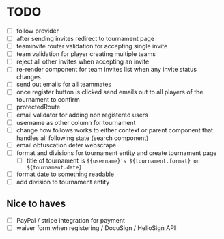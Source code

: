 # TODO

- [ ] follow provider
- [ ] after sending invites redirect to tournament page
- [ ] teaminvite router validation for accepting single invite
- [ ] team validation for player creating multiple teams
- [ ] reject all other invites when accepting an invite
- [ ] re-render component for team invites list when any invite status changes
- [ ] send out emails for all teammates
- [ ] once register button is clicked send emails out to all players of the tournament to confirm
- [ ] protectedRoute
- [ ] email validator for adding non registered users
- [ ] username as other column for tournament
- [ ] change how follows works to either context or parent component that handles all following state (search component)
- [ ] email obfuscation deter webscrape
- [ ] format and divisions for tournament entity and create tournament page
  - [ ] title of tournament is `${username}'s ${tournament.format} on ${tournament.date}`
- [ ] format date to something readable
- [ ] add division to tournament entity

## Nice to haves

- [ ] PayPal / stripe integration for payment
- [ ] waiver form when registering / DocuSign / HelloSign API
